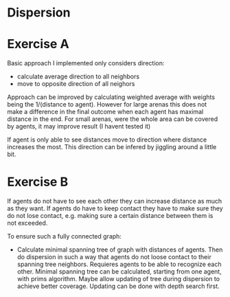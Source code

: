 # Dispersion

# Exercise A

Basic approach I implemented only considers direction:
* calculate average direction to all neighbors 
* move to opposite direction of all neighors

Approach can be improved by calculating weighted average with weights
being the 1/(distance to agent). However for large arenas this does not
make a difference in the final outcome when each agent has maximal distance in the end. 
For small arenas, were the whole area can be covered by agents, it may improve
result (I havent tested it)

If agent is only able to see distances move to direction where distance
increases the most. This direction can be infered by jiggling around a little
bit.

# Exercise B

If agents do not have to see each other they can increase distance as much as they want.
If agents do have to keep contact they have to make sure they do not lose contact, e.g. making
sure a certain distance between them is not exceeded.

To ensure such a fully connected graph:
* Calculate minimal spanning tree of graph with distances of agents. Then do dispersion
in such a way that agents do not loose contact to their spanning tree neighbors. Requieres 
agents to be able to recognize each other. Minimal spanning tree can be calculated, starting
from one agent, with prims algorithm. 
Maybe allow updating of tree during dispersion to achieve better coverage. Updating can be done
with depth search first.

